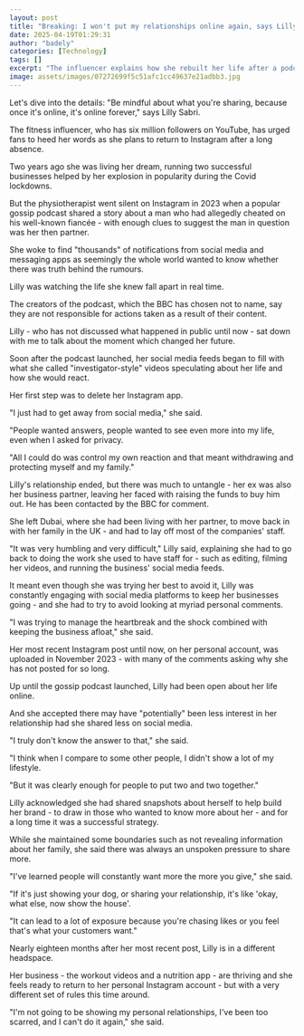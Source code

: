 ```yaml
---
layout: post
title: "Breaking: I won't put my relationships online again, says Lilly Sabri"
date: 2025-04-19T01:29:31
author: "badely"
categories: [Technology]
tags: []
excerpt: "The influencer explains how she rebuilt her life after a podcast implicated her fiancé had had an affair."
image: assets/images/07272699f5c51afc1cc49637e21adbb3.jpg
---
```


Let's dive into the details: "Be mindful about what you're sharing, because once it's online, it's online forever," says Lilly Sabri.

The fitness influencer, who has six million followers on YouTube, has urged fans to heed her words as she plans to return to Instagram after a long absence.

Two years ago she was living her dream, running two successful businesses helped by her explosion in popularity during the Covid lockdowns.

But the physiotherapist went silent on Instagram in 2023 when a popular gossip podcast shared a story about a man who had allegedly cheated on his well-known fiancée - with enough clues to suggest the man in question was her then partner.

She woke to find "thousands" of notifications from social media and messaging apps as seemingly the whole world wanted to know whether there was truth behind the rumours.

Lilly was watching the life she knew fall apart in real time.

The creators of the podcast, which the BBC has chosen not to name, say they are not responsible for actions taken as a result of their content.

Lilly - who has not discussed what happened in public until now - sat down with me to talk about the moment which changed her future.

Soon after the podcast launched, her social media feeds began to fill with what she called "investigator-style" videos speculating about her life and how she would react.

Her first step was to delete her Instagram app.

"I just had to get away from social media," she said.

"People wanted answers, people wanted to see even more into my life, even when I asked for privacy.

"All I could do was control my own reaction and that meant withdrawing and protecting myself and my family."

Lilly's relationship ended, but there was much to untangle - her ex was also her business partner, leaving her faced with raising the funds to buy him out. He has been contacted by the BBC for comment.

She left Dubai, where she had been living with her partner, to move back in with her family in the UK - and had to lay off most of the companies' staff.

"It was very humbling and very difficult," Lilly said, explaining she had to go back to doing the work she used to have staff for - such as editing, filming her videos, and running the business' social media feeds.

It meant even though she was trying her best to avoid it, Lilly was constantly engaging with social media platforms to keep her businesses going - and she had to try to avoid looking at myriad personal comments.

"I was trying to manage the heartbreak and the shock combined with keeping the business afloat," she said.

Her most recent Instagram post until now, on her personal account, was uploaded in November 2023 - with many of the comments asking why she has not posted for so long.

Up until the gossip podcast launched, Lilly had been open about her life online.

And she accepted there may have "potentially" been less interest in her relationship had she shared less on social media.

"I truly don't know the answer to that," she said.

"I think when I compare to some other people, I didn't show a lot of my lifestyle.

"But it was clearly enough for people to put two and two together."

Lilly acknowledged she had shared snapshots about herself to help build her brand - to draw in those who wanted to know more about her - and for a long time it was a successful strategy.

While she maintained some boundaries such as not revealing information about her family, she said there was always an unspoken pressure to share more.

"I've learned people will constantly want more the more you give," she said.

"If it's just showing your dog, or sharing your relationship, it's like 'okay, what else, now show the house'.

"It can lead to a lot of exposure because you're chasing likes or you feel that's what your customers want."

Nearly eighteen months after her most recent post, Lilly is in a different headspace. 

Her business - the workout videos and a nutrition app - are thriving and she feels ready to return to her personal Instagram account - but with a very different set of rules this time around.

"I'm not going to be showing my personal relationships, I've been too scarred, and I can't do it again," she said.

